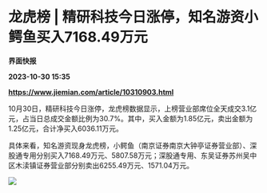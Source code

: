 # 龙虎榜 | 精研科技今日涨停，知名游资小鳄鱼买入7168.49万元
**界面快报**

**2023-10-30 15:35**

**https://www.jiemian.com/article/10310903.html**

10月30日，精研科技今日涨停，龙虎榜数据显示，上榜营业部席位全天成交3.1亿元，占当日总成交金额比例为30.7%。其中，买入金额为1.85亿元，卖出金额为1.25亿元，合计净买入6036.11万元。

具体来看，知名游资现身龙虎榜，小鳄鱼（南京证券南京大钟亭证券营业部）、深股通专用分别买入7168.49万元、5807.58万元；深股通专用、东吴证券苏州吴中区木渎镇证券营业部分别卖出6255.49万元、1571.04万元。

![](https://img2.jiemian.com/101/original/20231030/169867820546443500_a700xH.png)